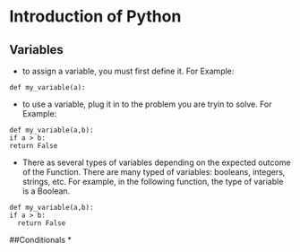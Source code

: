 # Introduction of Python

## Variables
  * to assign a variable, you must first define it.  For Example:
```
def my_variable(a):
```
  * to use a variable, plug it in to the problem you are tryin to solve. For Example:
  ```
def my_variable(a,b):
if a > b:
  return False
  ```
* There as several types of variables depending on the expected outcome of the Function. There are many typed of variables: booleans, integers, strings, etc. For example, in the following function, the type of variable is a Boolean.

```
def my_variable(a,b):
if a > b:
  return False
```

##Conditionals
*

